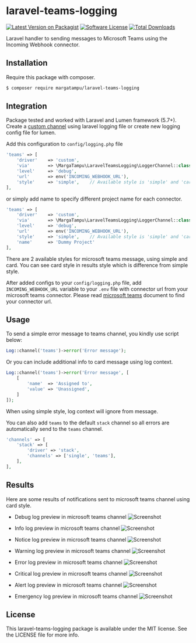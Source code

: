 # laravel-teams-logging

[![Latest Version on Packagist](https://img.shields.io/packagist/v/margatampu/laravel-teams-logging.svg?style=flat-square)](https://packagist.org/packages/margatampu/laravel-teams-logging)
[![Software License](https://img.shields.io/badge/license-MIT-brightgreen.svg?style=flat-square)](LICENSE.md)
[![Total Downloads](https://img.shields.io/packagist/dt/margatampu/laravel-teams-logging.svg?style=flat-square)](https://packagist.org/packages/margatampu/laravel-teams-logging)

Laravel handler to sending messages to Microsoft Teams using the Incoming Webhook connector.

## Installation

Require this package with composer.

```bash
$ composer require margatampu/laravel-teams-logging
```

## Integration
Package tested and worked with Laravel and Lumen framework (5.7+). Create a [custom channel](https://laravel.com/docs/master/logging#creating-custom-channels) using laravel logging file or create new logging config file for lumen.

Add this configuration to `config/logging.php` file

```php
'teams' => [
    'driver'    => 'custom',
    'via'       => \MargaTampu\LaravelTeamsLogging\LoggerChannel::class,
    'level'     => 'debug',
    'url'       => env('INCOMING_WEBHOOK_URL'),
    'style'     => 'simple',    // Available style is 'simple' and 'card', default is 'simple'
],
```
or simply add name to specify different project name for each connector.
```php
'teams' => [
    'driver'    => 'custom',
    'via'       => \MargaTampu\LaravelTeamsLogging\LoggerChannel::class,
    'level'     => 'debug',
    'url'       => env('INCOMING_WEBHOOK_URL'),
    'style'     => 'simple',    // Available style is 'simple' and 'card', default is 'simple'
    'name'      => 'Dummy Project'
],
```

There are 2 available styles for microsoft teams message, using simple and card. You can see card style in results style which is difference from simple style.

After added configs to your `config/logging.php` file, add `INCOMING_WEBHOOK_URL` variable to your `.env` file with connector url from your microsoft teams connector. Please read [microsoft teams](https://docs.microsoft.com/en-us/microsoftteams/platform/concepts/connectors/connectors-using) document to find your connector url.

## Usage
To send a simple error message to teams channel, you kindly use script below:

```php
Log::channel('teams')->error('Error message');
```

Or you can include additional info to card message using log context.
```php
Log::channel('teams')->error('Error message', [
    [
        'name'  => 'Assigned to',
        'value' => 'Unassigned',
    ]
]);
```

When using simple style, log context will ignore from message.

You can also add `teams` to the default `stack` channel so all errors are automatically send to the `teams` channel.

```php
'channels' => [
    'stack' => [
        'driver' => 'stack',
        'channels' => ['single', 'teams'],
    ],
],
```

## Results
Here are some results of notifications sent to microsoft teams channel using card style.

- Debug log preview in microsoft teams channel
![Screenshot](https://raw.githubusercontent.com/margatampu/laravel-teams-logging/master/assets/ltl-1debug.png)

- Info log preview in microsoft teams channel
![Screenshot](https://raw.githubusercontent.com/margatampu/laravel-teams-logging/master/assets/ltl-2info.png)

- Notice log preview in microsoft teams channel
![Screenshot](https://raw.githubusercontent.com/margatampu/laravel-teams-logging/master/assets/ltl-3notice.png)

- Warning log preview in microsoft teams channel
![Screenshot](https://raw.githubusercontent.com/margatampu/laravel-teams-logging/master/assets/ltl-4warning.png)

- Error log preview in microsoft teams channel
![Screenshot](https://raw.githubusercontent.com/margatampu/laravel-teams-logging/master/assets/ltl-5error.png)

- Critical log preview in microsoft teams channel
![Screenshot](https://raw.githubusercontent.com/margatampu/laravel-teams-logging/master/assets/ltl-6critical.png)

- Alert log preview in microsoft teams channel
![Screenshot](https://raw.githubusercontent.com/margatampu/laravel-teams-logging/master/assets/ltl-7alert.png)

- Emergency log preview in microsoft teams channel
![Screenshot](https://raw.githubusercontent.com/margatampu/laravel-teams-logging/master/assets/ltl-8emergency.png)

## License

This laravel-teams-logging package is available under the MIT license. See the LICENSE file for more info.

